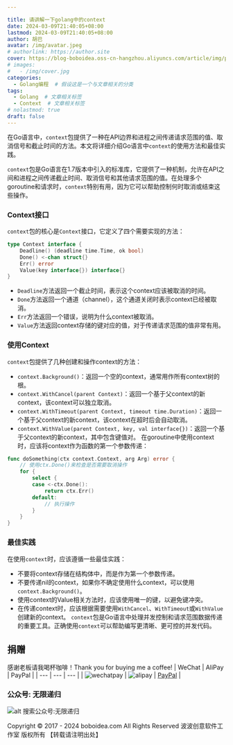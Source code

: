 ```yaml
---

title: 请讲解一下golang中的context
date: 2024-03-09T21:40:05+08:00
lastmod: 2024-03-09T21:40:05+08:00
author: 胡巴
avatar: /img/avatar.jpeg
# authorlink: https://author.site
cover: https://blog-boboidea.oss-cn-hangzhou.aliyuncs.com/article/img/posts/auto/article%20(1).jpg
# images:
#   - /img/cover.jpg
categories:
  - Golang编程  # 假设这是一个与文章相关的分类
tags:
  - Golang  # 文章相关标签
  - Context  # 文章相关标签
# nolastmod: true
draft: false
---
```

在Go语言中，`context`包提供了一种在API边界和进程之间传递请求范围的值、取消信号和截止时间的方法。本文将详细介绍Go语言中`context`的使用方法和最佳实践。
<!--more-->
`context`包是Go语言在1.7版本中引入的标准库，它提供了一种机制，允许在API之间和进程之间传递截止时间、取消信号和其他请求范围的值。在处理多个goroutine和请求时，`context`特别有用，因为它可以帮助控制何时取消或结束这些操作。
### Context接口
`context`包的核心是`Context`接口，它定义了四个需要实现的方法：
```go
type Context interface {
    Deadline() (deadline time.Time, ok bool)
    Done() <-chan struct{}
    Err() error
    Value(key interface{}) interface{}
}
```
- `Deadline`方法返回一个截止时间，表示这个context应该被取消的时间。
- `Done`方法返回一个通道（channel），这个通道关闭时表示context已经被取消。
- `Err`方法返回一个错误，说明为什么context被取消。
- `Value`方法返回context存储的键对应的值，对于传递请求范围的值非常有用。
### 使用Context
`context`包提供了几种创建和操作context的方法：
- `context.Background()`：返回一个空的context，通常用作所有context树的根。
- `context.WithCancel(parent Context)`：返回一个基于父context的新context，该context可以独立取消。
- `context.WithTimeout(parent Context, timeout time.Duration)`：返回一个基于父context的新context，该context在超时后会自动取消。
- `context.WithValue(parent Context, key, val interface{})`：返回一个基于父context的新context，其中包含键值对。
在goroutine中使用context时，应该将context作为函数的第一个参数传递：
```go
func doSomething(ctx context.Context, arg Arg) error {
    // 使用ctx.Done()来检查是否需要取消操作
    for {
        select {
        case <-ctx.Done():
            return ctx.Err()
        default:
            // 执行操作
        }
    }
}
```
### 最佳实践
在使用`context`时，应该遵循一些最佳实践：
- 不要将context存储在结构体中，而是作为第一个参数传递。
- 不要传递nil的context，如果你不确定使用什么context，可以使用`context.Background()`。
- 使用context的Value相关方法时，应该使用唯一的键，以避免键冲突。
- 在传递context时，应该根据需要使用`WithCancel`、`WithTimeout`或`WithValue`创建新的context。
`context`包是Go语言中处理并发控制和请求范围数据传递的重要工具。正确使用`context`可以帮助编写更清晰、更可控的并发代码。
<!--qr_code-->
## 捐赠
感谢老板请我喝杯咖啡！Thank you for buying me a coffee!
| WeChat | AliPay | PayPal |
| --- | --- | --- |
| ![wechatpay](https://blog-boboidea.oss-cn-hangzhou.aliyuncs.com/pay/wechat_%E6%94%B6%E6%AC%BE%E7%A0%81.jpg) | ![alipay](https://blog-boboidea.oss-cn-hangzhou.aliyuncs.com/pay/alipay.jpg) | [PayPal](https://paypal.me/JianboQin?country.x=C2&locale.x=zh_XC) |
### 公众号: 无限递归
![alt 搜索公众号:无限递归](https://blog-boboidea.oss-cn-hangzhou.aliyuncs.com/article/img/gongzhonghao.jpeg "无限递归")
<!--declare-declare-->
Copyright &copy; 2017 - 2024 boboidea.com All Rights Reserved 波波创意软件工作室 版权所有 【转载请注明出处】
